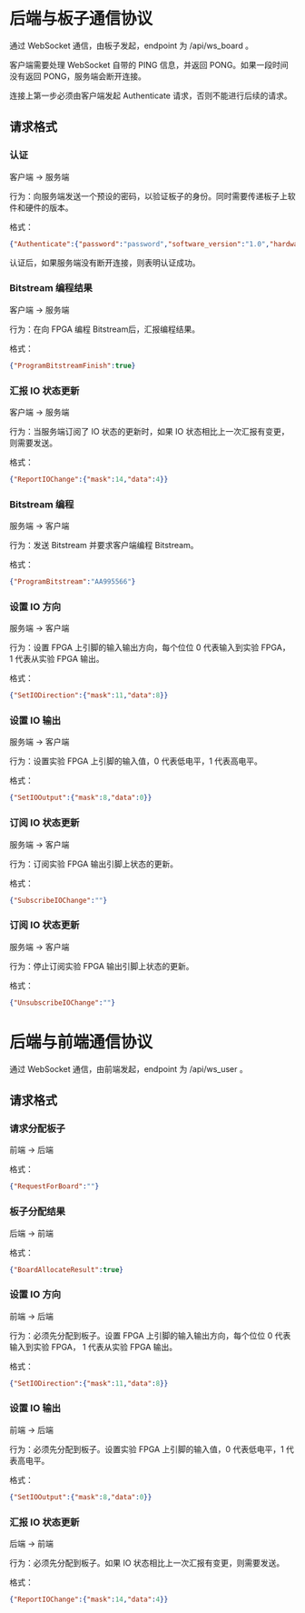 # 后端与板子通信协议

通过 WebSocket 通信，由板子发起，endpoint 为 /api/ws_board 。

客户端需要处理 WebSocket 自带的 PING 信息，并返回 PONG。如果一段时间没有返回 PONG，服务端会断开连接。

连接上第一步必须由客户端发起 Authenticate 请求，否则不能进行后续的请求。

## 请求格式

### 认证

客户端 -> 服务端

行为：向服务端发送一个预设的密码，以验证板子的身份。同时需要传递板子上软件和硬件的版本。

格式：

```json
{"Authenticate":{"password":"password","software_version":"1.0","hardware_version":"0.1"}}
```

认证后，如果服务端没有断开连接，则表明认证成功。

### Bitstream 编程结果

客户端 -> 服务端

行为：在向 FPGA 编程 Bitstream后，汇报编程结果。

格式：

```json
{"ProgramBitstreamFinish":true}
```



### 汇报 IO 状态更新

客户端 -> 服务端

行为：当服务端订阅了 IO 状态的更新时，如果 IO 状态相比上一次汇报有变更，则需要发送。

格式：

```json
{"ReportIOChange":{"mask":14,"data":4}}
```

### Bitstream 编程

服务端 -> 客户端

行为：发送 Bitstream 并要求客户端编程 Bitstream。

格式：

```json
{"ProgramBitstream":"AA995566"}
```

### 设置 IO 方向

服务端 -> 客户端

行为：设置 FPGA 上引脚的输入输出方向，每个位位 0 代表输入到实验 FPGA， 1 代表从实验 FPGA 输出。

格式：

```json
{"SetIODirection":{"mask":11,"data":8}}
```

### 设置 IO 输出

服务端 -> 客户端

行为：设置实验 FPGA 上引脚的输入值，0 代表低电平，1 代表高电平。

格式：

```json
{"SetIOOutput":{"mask":8,"data":0}}
```

### 订阅 IO 状态更新

服务端 -> 客户端

行为：订阅实验 FPGA 输出引脚上状态的更新。

格式：

```json
{"SubscribeIOChange":""}
```

### 订阅 IO 状态更新

服务端 -> 客户端

行为：停止订阅实验 FPGA 输出引脚上状态的更新。

格式：

```json
{"UnsubscribeIOChange":""}
```

# 后端与前端通信协议

通过 WebSocket 通信，由前端发起，endpoint 为 /api/ws_user 。

## 请求格式

### 请求分配板子

前端 -> 后端

格式：

```json
{"RequestForBoard":""}
```

### 板子分配结果

后端 -> 前端

格式：

```json
{"BoardAllocateResult":true}
```

### 设置 IO 方向

前端 -> 后端

行为：必须先分配到板子。设置 FPGA 上引脚的输入输出方向，每个位位 0 代表输入到实验 FPGA， 1 代表从实验 FPGA 输出。

格式：

```json
{"SetIODirection":{"mask":11,"data":8}}
```

### 设置 IO 输出

前端 -> 后端

行为：必须先分配到板子。设置实验 FPGA 上引脚的输入值，0 代表低电平，1 代表高电平。

格式：

```json
{"SetIOOutput":{"mask":8,"data":0}}
```

### 汇报 IO 状态更新

后端 -> 前端

行为：必须先分配到板子。如果 IO 状态相比上一次汇报有变更，则需要发送。

格式：

```json
{"ReportIOChange":{"mask":14,"data":4}}
```

### 